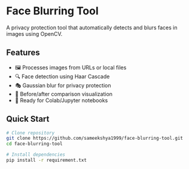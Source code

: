 # Face Blurring Tool

A privacy protection tool that automatically detects and blurs faces in images using OpenCV.

## Features
- 🖼️ Processes images from URLs or local files
- 🔍 Face detection using Haar Cascade
- 🎭 Gaussian blur for privacy protection
- 🔄 Before/after comparison visualization
- 🚀 Ready for Colab/Jupyter notebooks

## Quick Start
```bash
# Clone repository
git clone https://github.com/sameekshya1999/face-blurring-tool.git
cd face-blurring-tool

# Install dependencies
pip install -r requirement.txt


